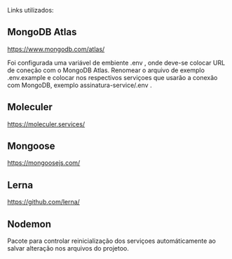 Links utilizados: 

## MongoDB Atlas
https://www.mongodb.com/atlas/

Foi configurada uma variável de embiente .env , onde deve-se colocar URL de coneção com o MongoDB Atlas.
Renomear o arquivo de exemplo .env.example e colocar nos respectivos serviçoes que usarão a conexão com MongoDB, exemplo assinatura-service/.env .


## Moleculer
https://moleculer.services/

## Mongoose
https://mongoosejs.com/

## Lerna
https://github.com/lerna/

## Nodemon
Pacote para controlar reinicialização dos serviçoes automáticamente ao salvar alteração nos arquivos do projetoo.